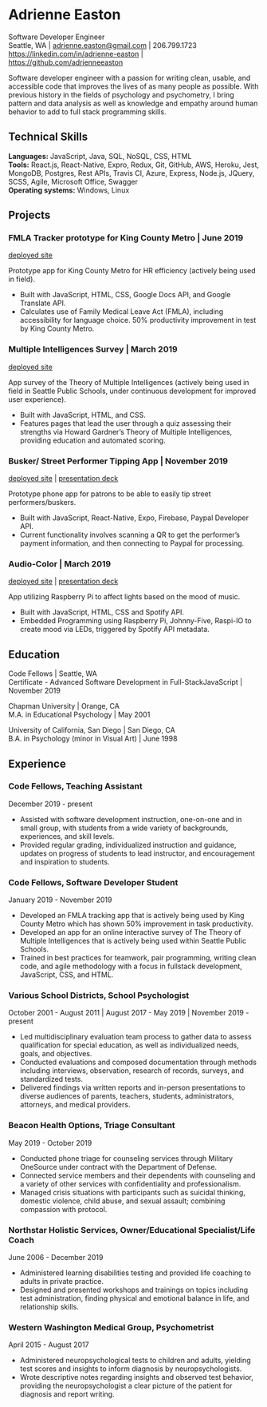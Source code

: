 # Adrienne Easton

Software Developer Engineer  
Seattle, WA | <adrienne.easton@gmail.com> |  206.799.1723  
<https://linkedin.com/in/adrienne-easton> | <https://github.com/adrienneeaston>

Software developer engineer with a passion for writing clean, usable, and accessible code that improves the lives of as many people as possible. With previous history in the fields of psychology and psychometry, I bring pattern and data analysis as well as knowledge and empathy around human behavior to add to full stack programming skills. 

## Technical Skills

**Languages:** JavaScript, Java, SQL, NoSQL, CSS, HTML  
**Tools:** React.js, React-Native, Expro, Redux, Git, GitHub, AWS, Heroku, Jest, MongoDB,
Postgres, Rest APIs, Travis CI, Azure, Express, Node.js, JQuery, SCSS, Agile, 
Microsoft Office, Swagger  
**Operating systems:** Windows, Linux

## Projects 

### FMLA Tracker prototype for King County Metro | June 2019  

[deployed site](https://jala-code301final.herokuapp.com/)  

Prototype app for King County Metro for HR efficiency (actively being used in field). 
- Built with JavaScript, HTML, CSS, Google Docs API, and Google Translate API.
- Calculates use of Family Medical Leave Act (FMLA), including accessibility for language choice. 50% productivity improvement in test by King County Metro.

### Multiple Intelligences Survey | March 2019  

[deployed site](https://determined-meitner-1b9a23.netlify.com)  

App survey of the Theory of Multiple Intelligences (actively being used in field in Seattle Public Schools, under continuous development for improved user experience).
- Built with JavaScript, HTML, and CSS. 
- Features pages that lead the user through a quiz assessing their strengths via Howard Gardner’s Theory of Multiple Intelligences, providing education and automated scoring.

### Busker/ Street Performer Tipping App | November 2019   

[deployed site](https://github.com/401-javaScript-final-project/final-project-frontend) | [presentation deck](https://docs.google.com/presentation/d/1oJJ4T86SZ8YwFqUplqYVvkKIDHkWMEFF6eVHqTJ2ElQ/edit?usp=sharing)  

Prototype phone app for patrons to be able to easily tip street performers/buskers.
- Built with JavaScript, React-Native, Expo, Firebase, Paypal Developer API.
- Current functionality involves scanning a QR to get the performer’s payment information, and then connecting to Paypal for processing.
	
### Audio-Color | March 2019  

[deployed site](https://github.com/audio-color/audio-color) | [presentation deck](https://tinyurl.com/audiocolor)  

App utilizing Raspberry Pi to affect lights based on the mood of music.  
- Built with JavaScript, HTML, CSS and Spotify API. 
- Embedded Programming using Raspberry Pi, Johnny-Five, Raspi-IO to create mood via LEDs, triggered by Spotify API metadata. 

## Education  

Code Fellows | Seattle, WA  
Certificate - Advanced Software Development in Full-StackJavaScript | November 2019

Chapman University | Orange, CA  
M.A. in Educational Psychology | May 2001

University of California, San Diego | San Diego, CA  
B.A. in Psychology (minor in Visual Art) | June 1998

## Experience  

### Code Fellows, Teaching Assistant 

December 2019 - present  

- Assisted with software development instruction, one-on-one and in small group, with students from a wide variety of backgrounds, experiences, and skill levels. 
- Provided regular grading, individualized instruction and guidance, updates on progress of students to lead instructor, and encouragement and inspiration to students.

### Code Fellows, Software Developer Student

January 2019 - November 2019

- Developed an FMLA tracking app that is actively being used by King County Metro which has shown 50% improvement in task productivity.
- Developed an app for an online interactive survey of The Theory of Multiple Intelligences that is actively being used within Seattle Public Schools.
- Trained in best practices for teamwork, pair programming, writing clean code, and agile methodology with a focus in fullstack development, JavaScript, CSS, and HTML.

### Various School Districts, School Psychologist

October 2001 - August 2011 | August 2017 - May 2019 | November 2019 - present

- Led multidisciplinary evaluation team process to gather data to assess qualification  for special education, as well as individualized needs, goals, and objectives. 
- Conducted evaluations and composed documentation through methods including interviews, observation, research of records, surveys, and standardized tests.
- Delivered findings via written reports and in-person presentations to diverse audiences of parents, teachers, students, administrators, attorneys, and medical providers.

### Beacon Health Options, Triage Consultant  

May 2019 - October 2019

- Conducted phone triage for counseling services through Military OneSource under contract with the Department of Defense.
- Connected service members and their dependents with counseling and a variety of other services with confidentiality and professionalism.
- Managed crisis situations with participants such as suicidal thinking, domestic violence, child abuse, and sexual assault; combining compassion with protocol.

### Northstar Holistic Services, Owner/Educational Specialist/Life Coach  

June 2006 - December 2019

- Administered learning disabilities testing and provided life coaching to adults in private practice.
- Designed and presented workshops and trainings on topics including test administration, finding physical and emotional balance in life, and relationship skills.

### Western Washington Medical Group, Psychometrist  

April 2015 - August 2017

- Administered neuropsychological tests to children and adults, yielding test scores and insights to inform diagnosis by neuropsychologists.
- Wrote descriptive notes regarding insights and observed test behavior, providing the neuropsychologist a clear picture of the patient for diagnosis and report writing. 